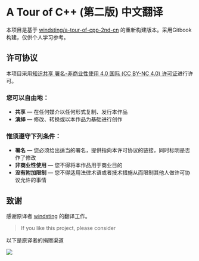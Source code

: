 # A Tour of C++ (第二版) 中文翻译

本项目是基于 [windsting/a-tour-of-cpp-2nd-cn](https://windsting.github.io/a-tour-of-cpp-2nd-cn/) 的重新构建版本。采用Gitbook构建，仅供个人学习参考。

## 许可协议

本项目采用[知识共享 署名-非商业性使用 4.0 国际 (CC BY-NC 4.0) 许可证](https://creativecommons.org/licenses/by-nc/4.0/deed.zh)进行许可。

### 您可以自由地：

* **共享** — 在任何媒介以任何形式复制、发行本作品
* **演绎** — 修改、转换或以本作品为基础进行创作

### 惟须遵守下列条件：

* **署名** — 您必须给出适当的署名，提供指向本许可协议的链接，同时标明是否作了修改
* **非商业性使用** — 您不得将本作品用于商业目的
* **没有附加限制** — 您不得适用法律术语或者技术措施从而限制其他人做许可协议允许的事情

## 致谢

感谢原译者 [windsting](https://github.com/windsting) 的翻译工作。

>If you like this project, please consider 

以下是原译者的捐赠渠道

<a href="https://www.buymeacoffee.com/windstings"><img src="https://img.buymeacoffee.com/button-api/?text=Buy me a coffee&emoji=☕&slug=windstings&button_colour=FFDD00&font_colour=000000&font_family=Cookie&outline_colour=000000&coffee_colour=ffffff" /></a>